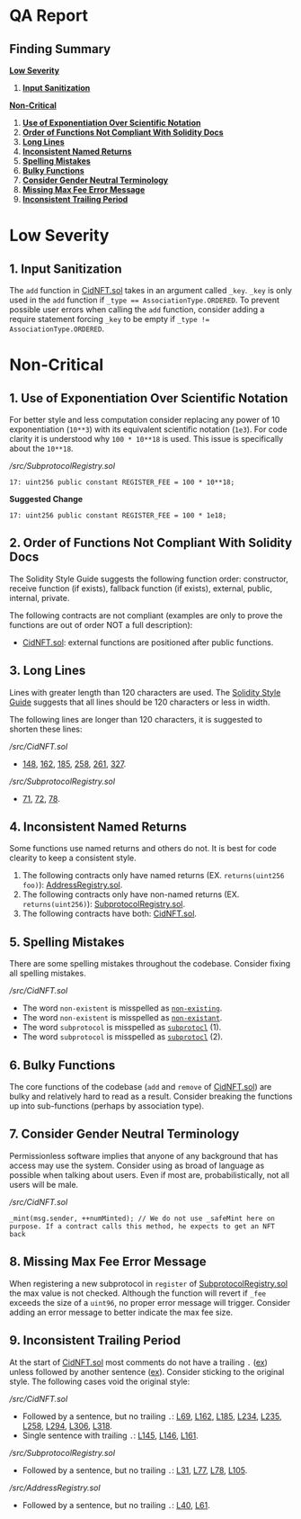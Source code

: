 # QA Report
## Finding Summary

[**Low Severity**](#Low-Severity)
1. [**Input Sanitization**](#1-Input-Sanitization)

[**Non-Critical**](#Non-Critical)
1. [**Use of Exponentiation Over Scientific Notation**](#1-Use-of-Exponentiation-Over-Scientific-Notation)
2. [**Order of Functions Not Compliant With Solidity Docs**](#2-Order-of-Functions-Not-Compliant-With-Solidity-Docs)
3. [**Long Lines**](#3-Long-Lines)
4. [**Inconsistent Named Returns**](#4-Inconsistent-Named-Returns)
5. [**Spelling Mistakes**](#5-Spelling-Mistakes)
6. [**Bulky Functions**](#6-Bulky-Functions)
7. [**Consider Gender Neutral Terminology**](#7-Consider-Gender-Neutral-Terminology)
8. [**Missing Max Fee Error Message**](#8-Missing-Max-Fee-Error-Message)
9. [**Inconsistent Trailing Period**](#9-Inconsistent-Trailing-Period)

# Low Severity

## 1. Input Sanitization

The `add` function in [CidNFT.sol](https://github.com/code-423n4/2023-01-canto-identity/blob/main/src/CidNFT.sol) takes in an argument called `_key`. `_key` is only used in the `add` function if `_type == AssociationType.ORDERED`. To prevent possible user errors when calling the `add` function, consider adding a require statement forcing `_key` to be empty if `_type != AssociationType.ORDERED`.

# Non-Critical

## 1. Use of Exponentiation Over Scientific Notation

For better style and less computation consider replacing any power of 10 exponentiation (`10**3`) with its equivalent scientific notation (`1e3`). For code clarity it is understood why `100 * 10**18` is used. This issue is specifically about the `10**18`.

*/src/SubprotocolRegistry.sol*

```solidity
17:	uint256 public constant REGISTER_FEE = 100 * 10**18;
```
**Suggested Change**
```solidity
17:	uint256 public constant REGISTER_FEE = 100 * 1e18;
```

## 2. Order of Functions Not Compliant With Solidity Docs

The Solidity Style Guide suggests the following function order: constructor, receive function (if exists), fallback function (if exists), external, public, internal, private.

The following contracts are not compliant (examples are only to prove the functions are out of order NOT a full description): 

* [CidNFT.sol](https://github.com/code-423n4/2023-01-canto-identity/tree/main/src/CidNFT.sol): external functions are positioned after public functions.

## 3. Long Lines

Lines with greater length than 120 characters are used. The [Solidity Style Guide](https://docs.soliditylang.org/en/v0.8.17/style-guide.html#maximum-line-lengthhttps://docs.soliditylang.org/en/v0.8.17/style-guide.html#maximum-line-length) suggests that all lines should be 120 characters or less in width.

The following lines are longer than 120 characters, it is suggested to shorten these lines:

*/src/CidNFT.sol*
*  [148](https://github.com/code-423n4/2023-01-canto-identity/tree/main/src/CidNFT.sol#L148), [162](https://github.com/code-423n4/2023-01-canto-identity/tree/main/src/CidNFT.sol#L162), [185](https://github.com/code-423n4/2023-01-canto-identity/tree/main/src/CidNFT.sol#L185), [258](https://github.com/code-423n4/2023-01-canto-identity/tree/main/src/CidNFT.sol#L258), [261](https://github.com/code-423n4/2023-01-canto-identity/tree/main/src/CidNFT.sol#L261), [327](https://github.com/code-423n4/2023-01-canto-identity/tree/main/src/CidNFT.sol#L327). 

*/src/SubprotocolRegistry.sol*
*  [71](https://github.com/code-423n4/2023-01-canto-identity/tree/main/src/SubprotocolRegistry.sol#L71), [72](https://github.com/code-423n4/2023-01-canto-identity/tree/main/src/SubprotocolRegistry.sol#L72), [78](https://github.com/code-423n4/2023-01-canto-identity/tree/main/src/SubprotocolRegistry.sol#L78). 

## 4. Inconsistent Named Returns

Some functions use named returns and others do not. It is best for code clearity to keep a consistent style.

1. The following contracts only have named returns (EX. `returns(uint256 foo)`): [AddressRegistry.sol](https://github.com/code-423n4/2023-01-canto-identity/tree/main/src/AddressRegistry.sol).
2. The following contracts only have non-named returns (EX. `returns(uint256)`): [SubprotocolRegistry.sol](https://github.com/code-423n4/2023-01-canto-identity/tree/main/src/SubprotocolRegistry.sol).
3. The following contracts have both: [CidNFT.sol](https://github.com/code-423n4/2023-01-canto-identity/tree/main/src/CidNFT.sol).

## 5. Spelling Mistakes

There are some spelling mistakes throughout the codebase. Consider fixing all spelling mistakes.

*/src/CidNFT.sol*

* The word `non-existent` is misspelled as [`non-existing`](https://github.com/code-423n4/2023-01-canto-identity/blob/main/src/CidNFT.sol#L138).
* The word `non-existent` is misspelled as [`non-existant`](https://github.com/code-423n4/2023-01-canto-identity/blob/main/src/CidNFT.sol#L274).
* The word `subprotocol` is misspelled as [`subprotocl`](https://github.com/code-423n4/2023-01-canto-identity/blob/main/src/CidNFT.sol#L306) (1).
* The word `subprotocol` is misspelled as [`subprotocl`](https://github.com/code-423n4/2023-01-canto-identity/blob/main/src/CidNFT.sol#L318) (2).

## 6. Bulky Functions

The core functions of the codebase (`add` and `remove` of [CidNFT.sol](https://github.com/code-423n4/2023-01-canto-identity/blob/main/src/CidNFT.sol#L165)) are bulky and relatively hard to read as a result. Consider breaking the functions up into sub-functions (perhaps by association type).

## 7. Consider Gender Neutral Terminology

Permissionless software implies that anyone of any background that has access may use the system. Consider using as broad of language as possible when talking about users. Even if most are, probabilistically, not all users will be male.

*/src/CidNFT.sol*

```solidity
_mint(msg.sender, ++numMinted); // We do not use _safeMint here on purpose. If a contract calls this method, he expects to get an NFT back
```

## 8. Missing Max Fee Error Message

When registering a new subprotocol in `register` of [SubprotocolRegistry.sol](https://github.com/code-423n4/2023-01-canto-identity/blob/main/src/SubprotocolRegistry.sol) the max value is not checked. Although the function will revert if `_fee` exceeds the size of a `uint96`, no proper error message will trigger. Consider adding an error message to better indicate the max fee size.

## 9. Inconsistent Trailing Period

At the start of [CidNFT.sol](https://github.com/code-423n4/2023-01-canto-identity/blob/main/src/CidNFT.sol) most comments do not have a trailing `.` ([ex](https://github.com/code-423n4/2023-01-canto-identity/blob/main/src/CidNFT.sol#L45)) unless followed by another sentence ([ex](https://github.com/code-423n4/2023-01-canto-identity/blob/main/src/CidNFT.sol#L66)). Consider sticking to the original style. The following cases void the original style:

*/src/CidNFT.sol*

* Followed by a sentence, but no trailing `.`: [L69](https://github.com/code-423n4/2023-01-canto-identity/blob/main/src/CidNFT.sol#L69), [L162](https://github.com/code-423n4/2023-01-canto-identity/blob/main/src/CidNFT.sol#L162), [L185](https://github.com/code-423n4/2023-01-canto-identity/blob/main/src/CidNFT.sol#L185), [L234](https://github.com/code-423n4/2023-01-canto-identity/blob/main/src/CidNFT.sol#L234), [L235](https://github.com/code-423n4/2023-01-canto-identity/blob/main/src/CidNFT.sol#L235), [L258](https://github.com/code-423n4/2023-01-canto-identity/blob/main/src/CidNFT.sol#L258), [L294](https://github.com/code-423n4/2023-01-canto-identity/blob/main/src/CidNFT.sol#L294), [L306](https://github.com/code-423n4/2023-01-canto-identity/blob/main/src/CidNFT.sol#L306), [L318](https://github.com/code-423n4/2023-01-canto-identity/blob/main/src/CidNFT.sol#L318). 
* Single sentence with trailing `.`: [L145](https://github.com/code-423n4/2023-01-canto-identity/blob/main/src/CidNFT.sol#L145), [L146](https://github.com/code-423n4/2023-01-canto-identity/blob/main/src/CidNFT.sol#L146), [L161](https://github.com/code-423n4/2023-01-canto-identity/blob/main/src/CidNFT.sol#L161).

*/src/SubprotocolRegistry.sol*

* Followed by a sentence, but no trailing `.`: [L31](https://github.com/code-423n4/2023-01-canto-identity/blob/main/src/SubprotocolRegistry.sol#L31), [L77](https://github.com/code-423n4/2023-01-canto-identity/blob/main/src/SubprotocolRegistry.sol#L77), [L78](https://github.com/code-423n4/2023-01-canto-identity/blob/main/src/SubprotocolRegistry.sol#L78), [L105](https://github.com/code-423n4/2023-01-canto-identity/blob/main/src/SubprotocolRegistry.sol#L105).

*/src/AddressRegistry.sol*

* Followed by a sentence, but no trailing `.`: [L40](https://github.com/code-423n4/2023-01-canto-identity/blob/main/src/AddressRegistry.sol#L40), [L61](https://github.com/code-423n4/2023-01-canto-identity/blob/main/src/AddressRegistry.sol#L61).